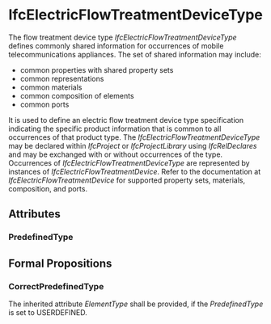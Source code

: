 # IfcElectricFlowTreatmentDeviceType

The flow treatment device type _IfcElectricFlowTreatmentDeviceType_ defines commonly shared information for occurrences of mobile telecommunications appliances. The set of shared information may include:

* common properties with shared property sets
* common representations
* common materials
* common composition of elements
* common ports
<!-- end of short definition -->

It is used to define an electric flow treatment device type specification indicating the specific product information that is common to all occurrences of that product type. The _IfcElectricFlowTreatmentDeviceType_ may be declared within _IfcProject_ or _IfcProjectLibrary_ using _IfcRelDeclares_ and may be exchanged with or without occurrences of the type. Occurrences of _IfcElectricFlowTreatmentDeviceType_ are represented by instances of _IfcElectricFlowTreatmentDevice_. Refer to the documentation at _IfcElectricFlowTreatmentDevice_ for supported property sets, materials, composition, and ports.

## Attributes

### PredefinedType


## Formal Propositions

### CorrectPredefinedType
The inherited attribute _ElementType_ shall be provided, if the _PredefinedType_ is set to USERDEFINED.

